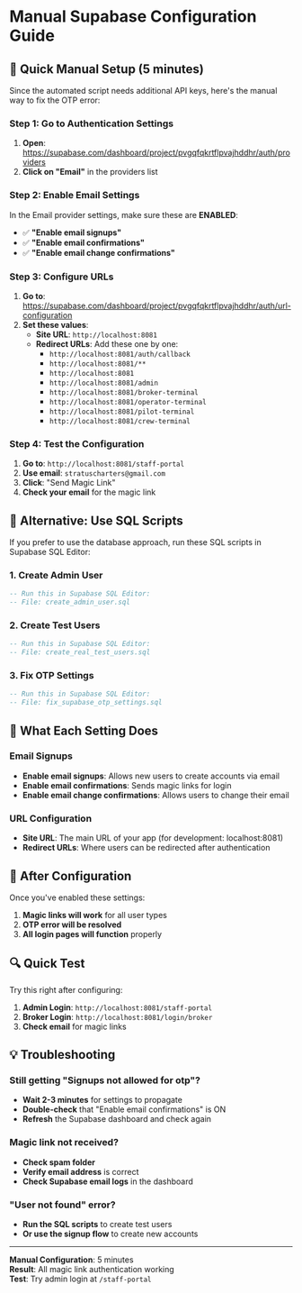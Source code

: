 # Manual Supabase Configuration Guide

## 🎯 Quick Manual Setup (5 minutes)

Since the automated script needs additional API keys, here's the manual way to fix the OTP error:

### Step 1: Go to Authentication Settings
1. **Open**: https://supabase.com/dashboard/project/pvgqfqkrtflpvajhddhr/auth/providers
2. **Click on "Email"** in the providers list

### Step 2: Enable Email Settings
In the Email provider settings, make sure these are **ENABLED**:
- ✅ **"Enable email signups"**
- ✅ **"Enable email confirmations"** 
- ✅ **"Enable email change confirmations"**

### Step 3: Configure URLs
1. **Go to**: https://supabase.com/dashboard/project/pvgqfqkrtflpvajhddhr/auth/url-configuration
2. **Set these values**:
   - **Site URL**: `http://localhost:8081`
   - **Redirect URLs**: Add these one by one:
     - `http://localhost:8081/auth/callback`
     - `http://localhost:8081/**`
     - `http://localhost:8081`
     - `http://localhost:8081/admin`
     - `http://localhost:8081/broker-terminal`
     - `http://localhost:8081/operator-terminal`
     - `http://localhost:8081/pilot-terminal`
     - `http://localhost:8081/crew-terminal`

### Step 4: Test the Configuration
1. **Go to**: `http://localhost:8081/staff-portal`
2. **Use email**: `stratuscharters@gmail.com`
3. **Click**: "Send Magic Link"
4. **Check your email** for the magic link

## 🔧 Alternative: Use SQL Scripts

If you prefer to use the database approach, run these SQL scripts in Supabase SQL Editor:

### 1. Create Admin User
```sql
-- Run this in Supabase SQL Editor:
-- File: create_admin_user.sql
```

### 2. Create Test Users  
```sql
-- Run this in Supabase SQL Editor:
-- File: create_real_test_users.sql
```

### 3. Fix OTP Settings
```sql
-- Run this in Supabase SQL Editor:
-- File: fix_supabase_otp_settings.sql
```

## 🎯 What Each Setting Does

### Email Signups
- **Enable email signups**: Allows new users to create accounts via email
- **Enable email confirmations**: Sends magic links for login
- **Enable email change confirmations**: Allows users to change their email

### URL Configuration
- **Site URL**: The main URL of your app (for development: localhost:8081)
- **Redirect URLs**: Where users can be redirected after authentication

## 🚀 After Configuration

Once you've enabled these settings:

1. **Magic links will work** for all user types
2. **OTP error will be resolved** 
3. **All login pages will function** properly

## 🔍 Quick Test

Try this right after configuring:

1. **Admin Login**: `http://localhost:8081/staff-portal`
2. **Broker Login**: `http://localhost:8081/login/broker`
3. **Check email** for magic links

## 💡 Troubleshooting

### Still getting "Signups not allowed for otp"?
- **Wait 2-3 minutes** for settings to propagate
- **Double-check** that "Enable email confirmations" is ON
- **Refresh** the Supabase dashboard and check again

### Magic link not received?
- **Check spam folder**
- **Verify email address** is correct
- **Check Supabase email logs** in the dashboard

### "User not found" error?
- **Run the SQL scripts** to create test users
- **Or use the signup flow** to create new accounts

---

**Manual Configuration**: 5 minutes  
**Result**: All magic link authentication working  
**Test**: Try admin login at `/staff-portal`

